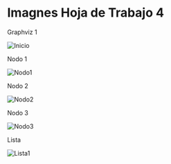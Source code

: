 # Imagnes Hoja de Trabajo 4

Graphviz 1

![Inicio](https://user-images.githubusercontent.com/66287100/85940724-66302000-b8db-11ea-9aaa-6c363051dfd6.JPG)

Nodo 1

![Nodo1](https://user-images.githubusercontent.com/66287100/85940728-6af4d400-b8db-11ea-8897-09d0a1a4f907.JPG)

Nodo 2

![Nodo2](https://user-images.githubusercontent.com/66287100/85940730-6c260100-b8db-11ea-9c96-5ed9dfde5c64.JPG)

Nodo 3

![Nodo3](https://user-images.githubusercontent.com/66287100/85940732-6defc480-b8db-11ea-8075-898750fde207.JPG)

Lista

![Lista1](https://user-images.githubusercontent.com/66287100/85940734-70521e80-b8db-11ea-87f0-d736bb4e299d.JPG)
